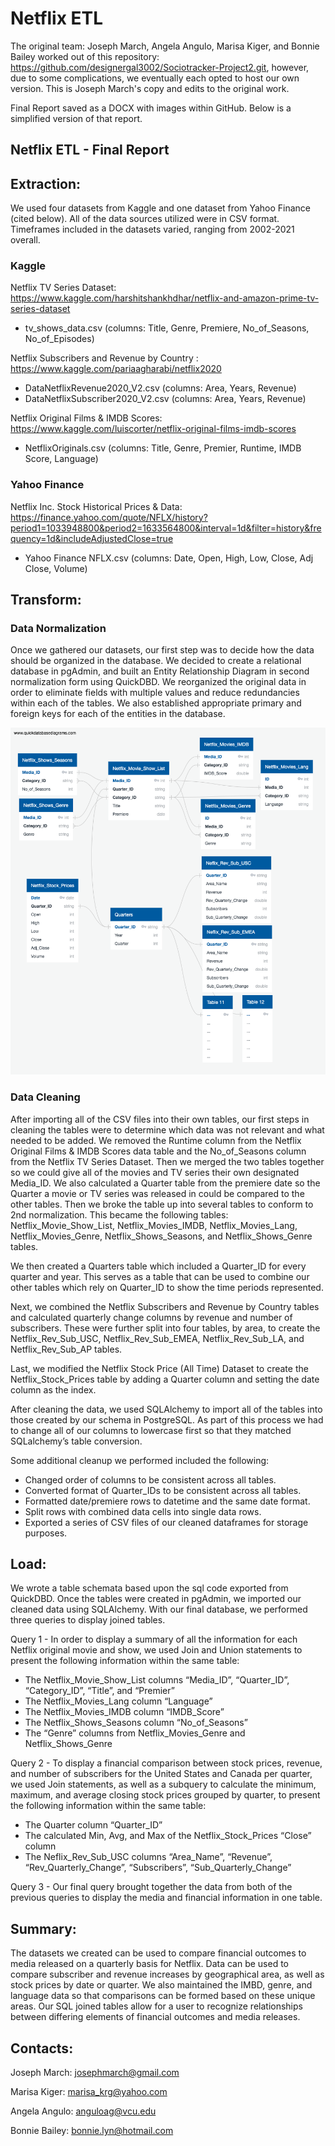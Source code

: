 # Netflix ETL
The original team: Joseph March, Angela Angulo, Marisa Kiger, and Bonnie Bailey worked out of this repository: https://github.com/designergal3002/Sociotracker-Project2.git, however, due to some complications, we eventually each opted to host our own version. This is Joseph March's copy and edits to the original work.

Final Report saved as a DOCX with images within GitHub. Below is a simplified version of that report.
  
## Netflix ETL - Final Report

## Extraction: 
We used four datasets from Kaggle and one dataset from Yahoo Finance (cited below). All of the data sources utilized were in CSV format. Timeframes included in the datasets varied, ranging from 2002-2021 overall. 

### Kaggle
Netflix TV Series Dataset:
https://www.kaggle.com/harshitshankhdhar/netflix-and-amazon-prime-tv-series-dataset
-	tv_shows_data.csv (columns: Title, Genre, Premiere, No_of_Seasons, No_of_Episodes)

Netflix Subscribers and Revenue by Country : 
https://www.kaggle.com/pariaagharabi/netflix2020
-	DataNetflixRevenue2020_V2.csv (columns: Area, Years, Revenue)
-	DataNetflixSubscriber2020_V2.csv (columns: Area, Years, Revenue)

Netflix Original Films & IMDB Scores:
https://www.kaggle.com/luiscorter/netflix-original-films-imdb-scores
-	NetflixOriginals.csv (columns: Title, Genre, Premier, Runtime, IMDB Score, Language)

### Yahoo Finance
Netflix Inc. Stock Historical Prices & Data:
https://finance.yahoo.com/quote/NFLX/history?period1=1033948800&period2=1633564800&interval=1d&filter=history&frequency=1d&includeAdjustedClose=true
-	Yahoo Finance NFLX.csv (columns: Date, Open, High, Low, Close, Adj Close, Volume)

## Transform:
### Data Normalization
Once we gathered our datasets, our first step was to decide how the data should be organized in the database. We decided to create a relational database in pgAdmin, and built an Entity Relationship Diagram in second normalization form using QuickDBD. We reorganized the original data in order to eliminate fields with multiple values and reduce redundancies within each of the tables. We also established appropriate primary and foreign keys for each of the entities in the database. 

![ERD](/ERD/NetflixERD.png)

### Data Cleaning
After importing all of the CSV files into their own tables, our first steps in cleaning the tables were to determine which data was not relevant and what needed to be added. We removed the Runtime column from the Netflix Original Films & IMDB Scores data table and the No_of_Seasons column from the Netflix TV Series Dataset. Then we merged the two tables together so we could give all of the movies and TV series their own designated Media_ID. We also calculated a Quarter table from the premiere date so the Quarter a movie or TV series was released in could be compared to the other tables. Then we broke the table up into several tables to conform to 2nd normalization. This became the following tables: Netflix_Movie_Show_List, Netflix_Movies_IMDB, Netflix_Movies_Lang, Netflix_Movies_Genre, Netflix_Shows_Seasons, and Netflix_Shows_Genre tables.

We then created a Quarters table which included a Quarter_ID for every quarter and year. This serves as a table that can be used to combine our other tables which rely on Quarter_ID to show the time periods represented.

Next, we combined the Netflix Subscribers and Revenue by Country tables and calculated quarterly change columns by revenue and number of subscribers. These were further split into four tables, by area, to create the Netflix_Rev_Sub_USC, Netflix_Rev_Sub_EMEA, Netflix_Rev_Sub_LA, and Netflix_Rev_Sub_AP tables.

Last, we modified the Netflix Stock Price (All Time) Dataset to create the Netflix_Stock_Prices table by adding a Quarter column and setting the date column as the index.

After cleaning the data, we used SQLAlchemy to import all of the tables into those created by our schema in PostgreSQL. As part of this process we had to change all of our columns to lowercase first so that they matched SQLalchemy’s table conversion. 

Some additional cleanup we performed included the following:
-	Changed order of columns to be consistent across all tables.
-	Converted format of Quarter_IDs to be consistent across all tables.
-	Formatted date/premiere rows to datetime and the same date format.
-	Split rows with combined data cells into single data rows.
-	Exported  a series of CSV files of our cleaned dataframes for storage purposes.

## Load:
We wrote a table schemata based upon the sql code exported from QuickDBD. Once the tables were created in pgAdmin, we imported our cleaned data using SQLAlchemy. With our final database, we performed three queries to display joined tables.

Query 1 -  In order to display a summary of all the information for each Netflix original movie and show, we used Join and Union statements to present the following information within the same table: 
-	The Netflix_Movie_Show_List columns “Media_ID”, “Quarter_ID”, “Category_ID”, “Title”, and “Premier”
-	The Netflix_Movies_Lang column “Language”
-	The Netflix_Movies_IMDB column “IMDB_Score”
-	The  Netflix_Shows_Seasons column “No_of_Seasons”
-	The “Genre” columns from Netflix_Movies_Genre and Netflix_Shows_Genre 

Query 2 -  To display a financial comparison between stock prices, revenue, and number of subscribers for the United States and Canada per quarter, we used Join statements, as well as a subquery to calculate the minimum, maximum, and average closing stock prices grouped by quarter, to present the following information within the same table:
-	The Quarter column “Quarter_ID”
-	The calculated Min, Avg, and Max of the Netflix_Stock_Prices “Close” column
-	The Neflix_Rev_Sub_USC columns “Area_Name”, “Revenue”, “Rev_Quarterly_Change”, “Subscribers”, “Sub_Quarterly_Change”

Query 3 -  Our final query brought together the data from both of the previous queries to display the media and financial information in one table.

## Summary:
The datasets we created can be used to compare financial outcomes to media released on a quarterly basis for Netflix. Data can be used to compare subscriber and revenue increases by geographical area, as well as stock prices by date or quarter. We also maintained the IMBD, genre, and language data so that comparisons can be formed based on these unique areas. Our SQL joined tables allow for a user to recognize relationships between differing elements of financial outcomes and media releases.

## Contacts:
Joseph March: josephmarch@gmail.com

Marisa Kiger: marisa_krg@yahoo.com

Angela Angulo: anguloag@vcu.edu

Bonnie Bailey: bonnie.lyn@hotmail.com
